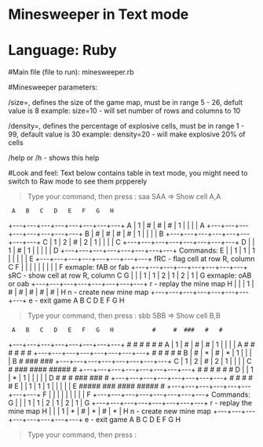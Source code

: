 # Minesweeper in Text mode

# Language: Ruby

#Main file (file to run):
  minesweeper.rb

#Minesweeper parameters:

 /size=<number>, defines the size of the game map, must be in range 5 - 26, defult value is 8
        example: size=10 - will set number of rows and columns to 10

 /density=<number>, defines the percentage of explosive cells, must be in range 1 - 99, default value is 30
        example: density=20 - will make explosive 20% of cells

 /help or /h - shows this help

#Look and feel:
Text below contains table in text mode, you might need to switch to Raw mode to see them prpperely

> Type your command, then press <Enter>: saa
  SAA => Show cell A,A

     A   B   C   D   E   F   G   H
   +---+---+---+---+---+---+---+---+
 A | 1 | # | # | # | 1 |   |   |   | A
   +---+---+---+---+---+---+---+---+
 B | # | # | # | # | 1 |   |   |   | B
   +---+---+---+---+---+---+---+---+
 C | 1 | 2 | # | 2 | 1 |   |   |   | C
   +---+---+---+---+---+---+---+---+
 D |   | 1 | # | 1 |   |   |   |   | D
   +---+---+---+---+---+---+---+---+       Commands:
 E |   | 1 | 1 | 1 |   |   |   |   | E
   +---+---+---+---+---+---+---+---+       fRC - flag cell at row R, column C
 F |   |   |   |   |   |   |   |   | F           exmaple: fAB or fab
   +---+---+---+---+---+---+---+---+       sRC - show cell at row R, column C
 G |   |   | 1 | 1 | 2 | 1 | 2 | 1 | G           exmaple: oAB or oab
   +---+---+---+---+---+---+---+---+       r   - replay the mine map
 H |   |   | 1 | # | # | # | # | # | H     n   - create new mine map
   +---+---+---+---+---+---+---+---+       e   - exit game
     A   B   C   D   E   F   G   H

> Type your command, then press <Enter>: sbb
  SBB => Show cell B,B

     A   B   C   D   E   F   G   H           #     #  ###   #   #
   +---+---+---+---+---+---+---+---+          #   #  #   #  #   #
 A | 1 | # | # | # | 1 |   |   |   | A         # #   #   #  #   #
   +---+---+---+---+---+---+---+---+            #    #   #  #   #
 B | # | * | # | * | 1 |   |   |   | B          #     ###    ###
   +---+---+---+---+---+---+---+---+
 C | 1 | 2 | # | 2 | 1 |   |   |   | C      #      ###   #### ##### #
   +---+---+---+---+---+---+---+---+        #     #   # #     #     #
 D |   | 1 | * | 1 |   |   |   |   | D      #     #   #  ###  ###   #
   +---+---+---+---+---+---+---+---+        #     #   #     # #
 E |   | 1 | 1 | 1 |   |   |   |   | E      #####  ###  ####  ##### #
   +---+---+---+---+---+---+---+---+
 F |   |   |   |   |   |   |   |   | F
   +---+---+---+---+---+---+---+---+       Commands:
 G |   |   | 1 | 1 | 2 | 1 | 2 | 1 | G
   +---+---+---+---+---+---+---+---+       r   - replay the mine map
 H |   |   | 1 | * | # | * | # | * | H     n   - create new mine map
   +---+---+---+---+---+---+---+---+       e   - exit game
     A   B   C   D   E   F   G   H

> Type your command, then press <Enter>:
